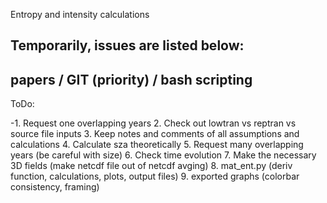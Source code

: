 Entropy and intensity calculations

Temporarily, issues are listed below:
-------------------------------------
papers / GIT (priority) / bash scripting
-------------------------------------
ToDo:

-1. Request one overlapping years
2. Check out lowtran vs reptran vs source file inputs
3. Keep notes and comments of all assumptions and calculations
4. Calculate sza theoretically
5. Request many overlapping years (be careful with size)
6. Check time evolution
7. Make the necessary 3D fields (make netcdf file out of netcdf avging)
8. mat_ent.py (deriv function, calculations, plots, output files)
9. exported graphs (colorbar consistency, framing)
